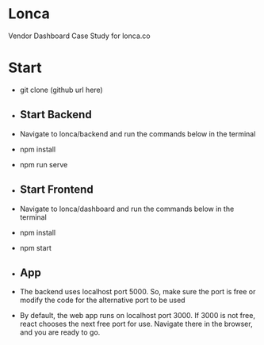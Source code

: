 # Lonca
 Vendor Dashboard Case Study for lonca.co

# Start
- git clone (github url here)
  
- ## Start Backend
- Navigate to lonca/backend and run the commands below in the terminal
- npm install
- npm run serve

- ## Start Frontend
- Navigate to lonca/dashboard and run the commands below in the terminal
- npm install
- npm start

- ## App
- The backend uses localhost port 5000. So, make sure the port is free or modify the code for the alternative port to be used
- By default, the web app runs on localhost port 3000. If 3000 is not free, react chooses the next free port for use. Navigate there in the browser, and you are ready to go.
